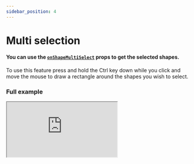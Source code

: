 ```yaml
---
sidebar_position: 4
---
```


# Multi selection

#### You can use the [`onShapeMultiSelect`](/docs/API/annotation-viewer-api#onShapeMultiSelect) props to get the selected shapes.

To use this feature press and hold the Ctrl key down while you click and move the mouse to draw a rectangle around the shapes you wish to select.

### Full example

<iframe 
style={{
    width:"100%", height:"80vh", border:0, borderRadius: 4, overflow:"hidden" }}
 src="https://codesandbox.io/embed/vue-mindee-js-multi-selection-example-7b7j0?fontsize=14&hidenavigation=1&theme=dark"  title="vue-mindee-js - Canvas + Basic form Example" allow="accelerometer, ambient-light-sensor, camera, encrypted-media, geolocation, gyroscope, hid, microphone, midi, payment, usb, vr, xr-spatial-tracking" sandbox="allow-forms allow-modals allow-popups allow-presentation allow-same-origin allow-scripts" ></iframe>
